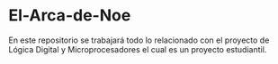 # El-Arca-de-Noe
En este repositorio se trabajará todo lo relacionado con el proyecto de Lógica Digital y Microprocesadores el cual es un proyecto estudiantil.
